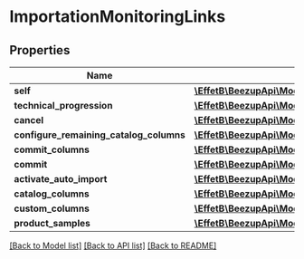 # ImportationMonitoringLinks

## Properties
Name | Type | Description | Notes
------------ | ------------- | ------------- | -------------
**self** | [**\EffetB\BeezupApi\Model\LinksImportationGetImportationMonitoringLink**](LinksImportationGetImportationMonitoringLink.md) |  | 
**technical_progression** | [**\EffetB\BeezupApi\Model\LinksImportationTechnicalProgressionLink**](LinksImportationTechnicalProgressionLink.md) |  | 
**cancel** | [**\EffetB\BeezupApi\Model\LinksImportationCancelLink**](LinksImportationCancelLink.md) |  | [optional] 
**configure_remaining_catalog_columns** | [**\EffetB\BeezupApi\Model\LinksImportationConfigureRemainingCatalogColumnsLink**](LinksImportationConfigureRemainingCatalogColumnsLink.md) |  | [optional] 
**commit_columns** | [**\EffetB\BeezupApi\Model\LinksImportationCommitColumnsLink**](LinksImportationCommitColumnsLink.md) |  | [optional] 
**commit** | [**\EffetB\BeezupApi\Model\LinksImportationCommitLink**](LinksImportationCommitLink.md) |  | [optional] 
**activate_auto_import** | [**\EffetB\BeezupApi\Model\LinksImportationActivateAutoImportLink**](LinksImportationActivateAutoImportLink.md) |  | [optional] 
**catalog_columns** | [**\EffetB\BeezupApi\Model\LinksImportationGetDetectedCatalogColumnsLink**](LinksImportationGetDetectedCatalogColumnsLink.md) |  | [optional] 
**custom_columns** | [**\EffetB\BeezupApi\Model\LinksImportationGetCustomColumnsLink**](LinksImportationGetCustomColumnsLink.md) |  | [optional] 
**product_samples** | [**\EffetB\BeezupApi\Model\LinksImportationGetProductSampleLink**](LinksImportationGetProductSampleLink.md) |  | [optional] 

[[Back to Model list]](../README.md#documentation-for-models) [[Back to API list]](../README.md#documentation-for-api-endpoints) [[Back to README]](../README.md)


